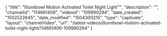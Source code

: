 {
    "title": "Illumibowl Motion Activated Toilet Night Light&trade;",
    "description": "",
    "channelid": "114661406",
    "videoid": "109990294",
    "date_created": "1502522645",
    "date_modified": "1504300215",
    "type": "captivate",
    "layout": "channelVideo",
    "url": "\/latest-videos\/illumibowl-motion-activated-toilet-night-light\/114661406-109990294"
}